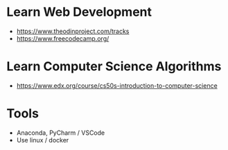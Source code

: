 # Learn Web Development

* https://www.theodinproject.com/tracks
* https://www.freecodecamp.org/

# Learn Computer Science Algorithms
* https://www.edx.org/course/cs50s-introduction-to-computer-science


# Tools
* Anaconda, PyCharm / VSCode
* Use linux / docker
